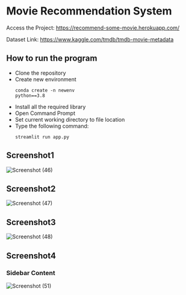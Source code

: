 # Movie Recommendation System

Access the Project: https://recommend-some-movie.herokuapp.com/

Dataset Link: https://www.kaggle.com/tmdb/tmdb-movie-metadata

## How to run the program
* Clone the repository
* Create new environment
      <pre><code>conda create -n newenv python==3.8</code></pre>
* Install all the required library
* Open Command Prompt
* Set current working directory to file location
* Type the following command:
    <pre><code>streamlit run app.py</code></pre>
    

## Screenshot1
![Screenshot (46)](https://user-images.githubusercontent.com/58501537/151708063-0170fb3a-6ee9-4434-8e2f-46825f45402d.png)

## Screenshot2
![Screenshot (47)](https://user-images.githubusercontent.com/58501537/151708075-d46be827-c61e-4df3-b464-0b2ebb441ce7.png)

## Screenshot3
![Screenshot (48)](https://user-images.githubusercontent.com/58501537/151708083-e6abc3c3-dcc9-4236-9435-1d254d72626d.png)

## Screenshot4
### Sidebar Content
![Screenshot (51)](https://user-images.githubusercontent.com/58501537/151708097-88b983df-29dc-4737-8de4-20b07f5959ac.png)
